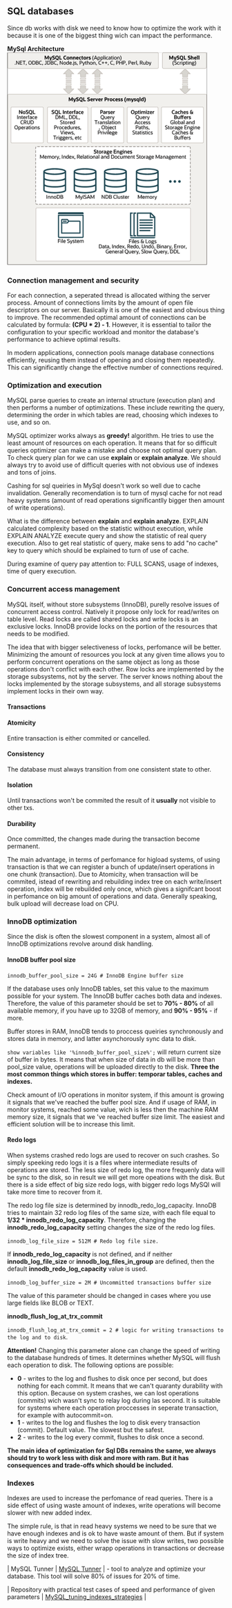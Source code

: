 ## SQL databases 
Since db works with disk we need to know how to optimize the work with it because it is one of the biggest thing wich can impact the performance. 

**MySql Architecture**
![MySQL srchitecture](./images/mysql-architecture.png)

### Connection management and security 
For each connection, a seperated thread is allocated withing the server process. Amount of connections limits by the amount of open file descriptors on our server. Basically it is one of the easiest and obvious thing to improve.
The recommended optimal amount of connections can be calculated by formula: **(CPU * 2) - 1**. However, it is essential to tailor the configuration to your specific workload and monitor the database's performance to achieve optimal results.

In modern applications, connection pools manage database connections efficiently, reusing them instead of opening and closing them repeatedly. This can significantly change the effective number of connections required.

### Optimization and execution
MySQL parse queries to create an internal structure (execution plan) and then performs a number of optimizations. These include rewriting the query, determining the order in which tables are read, choosing which indexes to use, and so on.

MySQL optimizer works always as **greedy!** algorithm. He tries to use the least amount of resources on each operation. It means that for so difficult queries optimizer can make a mistake and choose not optimal query plan. To check query plan for we can use **explain** or **explain analyze**. We should always try to avoid use of difficult queries with not obvious use of indexes and tons of joins. 

Cashing for sql queiries in MySql doesn't work so well due to cache invalidation. Generally recomendation is to turn of mysql cache for not read heavy systems (amount of read operations significantlly bigger then amount of write operations). 

What is the difference between **explain** and **explain analyze**.
EXPLAIN calculated complexity based on the statistic without execution, while EXPLAIN ANALYZE execute query and show the statistic of real query execution. Also to get real statistic of query, make sens to add "no cache" key to query which should be explained to turn of use of cache. 

During examine of query pay attention to: FULL SCANS, usage of indexes, time of query execution. 

### Concurrent access management

MySQL itself, without store subsystems (InnoDB), purelly resolve issues of concurrent access control. Natively it propose only lock for read/writes on table level. Read locks are called shared locks and write locks is an exclusive locks. 
InnoDB provide locks on the portion of the resources that needs to be modified. 

The idea that with bigger selectiveness of locks, perfomance will be better. Minimizing the amount of resources you lock at any given time allows you to perform concurrent operations on the same object as long as those operations don't conflict with each other. Row locks are implemented by the storage subsystems, not by the server. The server knows nothing about the locks implemented by the storage subsystems, and all storage subsystems implement locks in their own way.

#### Transactions

#### Atomicity 
Entire transaction is either commited or cancelled.
#### Consistency 
The database must always transition from one consistent state to other. 
#### Isolation
Until transactions won't be commited the result of it **usually** not visible to other txs. 
#### Durability 
Once committed, the changes made during the transaction become permanent. 

The main advantage, in terms of perfomance for higload systems, of using transaction is that we can register a bunch of update/insert operations in one chunk (transaction). Due to Atomicity, when transaction will be commited, istead of rewriting and rebuilding index tree on each write/insert operation, index will be rebuilded only once, which gives a signifcant boost in perfomance on big amount of operations and data. Generally speaking, bulk upload will decrease load on CPU. 

### InnoDB optimization 
Since the disk is often the slowest component in a system, almost all of InnoDB optimizations revolve around disk handling.

#### InnoDB buffer pool size

`innodb_buffer_pool_size = 24G # InnoDB Engine buffer size`

If the database uses only InnoDB tables, set this value to the maximum possible for your system. The InnoDB buffer caches both data and indexes. Therefore, the value of this parameter should be set to **70% - 80%** of all available memory, if you have up to 32GB of memory, and **90% - 95%** - if more. 

Buffer stores in RAM, InnoDB tends to proccess queiries synchronously and stores data in memory, and latter asynchorously sync data to disk. 

`show variables like '%innodb_buffer_pool_size%';` will return current size of buffer in bytes. 
It means that when size of data in db will be more than pool_size value, operations will be uploaded directly to the disk. 
**Three the most common things which stores in buffer: temporar tables, caches and indexes.**

Check amount of I/O operations in monitor system, if this amount is growing it signals that we've reached the buffer pool size. And if usage of RAM, in monitor systems, reached some value, wich is less then the machine RAM memory size, it signals that we 've reached buffer size limit. The easiest and efficient solution will be to increase this limit. 

#### Redo logs
When systems crashed redo logs are used to recover on such crashes. So simply speeking redo logs it is a files where intermediate results of operations are stored. The less size of redo log, the more frequenly data will be sync to the disk, so in result we will get more opeations with the disk. But there is a side effect of big size redo logs, with bigger redo logs MySQl will take more time to recover from it.

The redo log file size is determined by innodb_redo_log_capacity. InnoDB tries to maintain 32 redo log files of the same size, with each file equal to **1/32 * innodb_redo_log_capacity**. Therefore, changing the **innodb_redo_log_capacity** setting changes the size of the redo log files.

`innodb_log_file_size = 512M # Redo log file size. `

If **innodb_redo_log_capacity** is not defined, and if neither **innodb_log_file_size** or **innodb_log_files_in_group** are defined, then the default **innodb_redo_log_capacity** value is used.

`innodb_log_buffer_size = 2M # Uncommitted transactions buffer size`

The value of this parameter should be changed in cases where you use large fields like BLOB or TEXT.

**innodb_flush_log_at_trx_commit**

`innodb_flush_log_at_trx_commit = 2 # logic for writing transactions to the log and to disk`.

**Attention!** Changing this parameter alone can change the speed of writing to the database hundreds of times. It determines whether MySQL will flush each operation to disk. The following options are possible:
- **0** - writes to the log and flushes to disk once per second, but does nothing for each commit. It means that we can't quaranty durability with this option. Because on system crashes, we can lost operations (commits) wich wasn't sync to relay log during las second. It is suitable for systems where each operation proccesses in seperate transaction, for example with autocommit=on. 
- **1** - writes to the log and flushes the log to disk every transaction (commit). Default value. The slowest but the safest.
- **2** - writes to the log every commit, flushes to disk once a second.

**The main idea of optimization for Sql DBs remains the same, we always should try to work less with disk and more with ram. But it has consequences and trade-offs which should be included.** 

### Indexes 
Indexes are used to increase the perfomance of read queries. There is a side effect of using waste amount of indexes, write operations will become slower with new added index.  

The simple rule, is that in read heavy systems we need to be sure that we have enough indexes and is ok to have waste amount of them. But if system is write heavy and we need to solve the issue with slow writes, two possible ways to optimize exists, either wrapp operations in transactions or decrease the size of index tree. 

| MySQL Tunner | [MySQL Tunner](https://github.com/major/MySQLTuner-perl) | -  tool to analyze and optimize your database. This tool will solve 80% of issues for 20% of time. 

| Repository with practical test cases of speed and performance of given parameters | [MySQL_tuning_indexes_strategies](https://github.com/MaksymTeslenkoDev/MySQL_tuning_indexes_strategies) |
